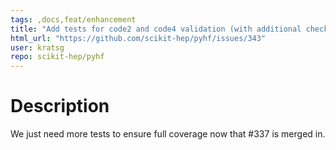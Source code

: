 ```yaml
---
tags: ,docs,feat/enhancement
title: "Add tests for code2 and code4 validation (with additional checks on code4's alpha0)"
html_url: "https://github.com/scikit-hep/pyhf/issues/343"
user: kratsg
repo: scikit-hep/pyhf
---
```


# Description

We just need more tests to ensure full coverage now that #337 is merged in.
